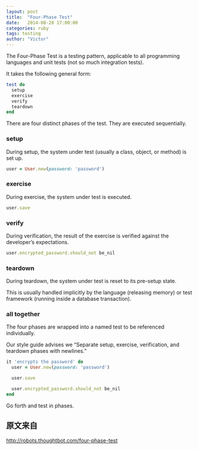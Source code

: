 ```yaml
---
layout: post
title:  "Four-Phase Test"
date:   2014-08-28 17:00:00
categories: ruby
tags: testing
author: "Victor"
---
```


The Four-Phase Test is a testing pattern, applicable to all programming languages and unit tests (not so much integration tests).

It takes the following general form:

```ruby
test do
  setup
  exercise
  verify
  teardown
end
```

There are four distinct phases of the test. They are executed sequentially.

### setup

During setup, the system under test (usually a class, object, or method) is set up.

```ruby
user = User.new(password: 'password')
```

### exercise

During exercise, the system under test is executed.

```ruby
user.save
```

### verify

During verification, the result of the exercise is verified against the developer’s expectations.

```ruby
user.encrypted_password.should_not be_nil
```

### teardown

During teardown, the system under test is reset to its pre-setup state.

This is usually handled implicitly by the language (releasing memory) or test framework (running inside a database transaction).

### all together

The four phases are wrapped into a named test to be referenced individually.

Our style guide advises we “Separate setup, exercise, verification, and teardown phases with newlines.”

```ruby
it 'encrypts the password' do
  user = User.new(password: 'password')

  user.save

  user.encrypted_password.should_not be_nil
end
```

Go forth and test in phases.

## 原文来自

http://robots.thoughtbot.com/four-phase-test
